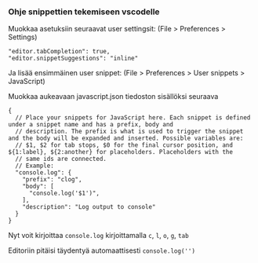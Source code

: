 ### Ohje snippettien tekemiseen vscodelle

Muokkaa asetuksiin seuraavat user settingsit:
(File > Preferences > Settings)

```
"editor.tabCompletion": true,
"editor.snippetSuggestions": "inline"
```
Ja lisää ensimmäinen user snippet:
(File > Preferences > User snippets > JavaScript)

Muokkaa aukeavaan javascript.json tiedoston sisällöksi seuraava

```
{
  // Place your snippets for JavaScript here. Each snippet is defined under a snippet name and has a prefix, body and
  // description. The prefix is what is used to trigger the snippet and the body will be expanded and inserted. Possible variables are:
  // $1, $2 for tab stops, $0 for the final cursor position, and ${1:label}, ${2:another} for placeholders. Placeholders with the
  // same ids are connected.
  // Example:
  "console.log": {
    "prefix": "clog",
    "body": [
      "console.log('$1')",
    ],
    "description": "Log output to console"
  }
}
```

Nyt voit kirjoittaa `console.log` kirjoittamalla `c`, `l`, `o`, `g`, `tab`

Editoriin pitäisi täydentyä automaattisesti `console.log('')`
